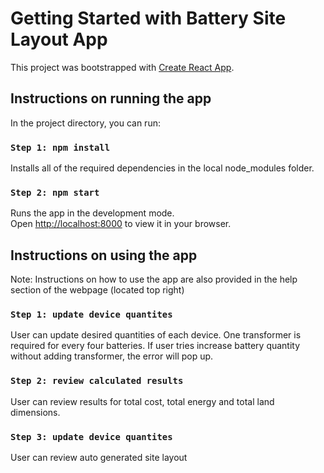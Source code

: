 # Getting Started with Battery Site Layout App

This project was bootstrapped with [Create React App](https://github.com/facebook/create-react-app).

## Instructions on running the app

In the project directory, you can run:

### `Step 1: npm install`
Installs all of the required dependencies in the local node_modules folder.

### `Step 2: npm start`
Runs the app in the development mode.\
Open [http://localhost:8000](http://localhost:8000) to view it in your browser.

## Instructions on using the app
Note: Instructions on how to use the app are also provided in the help section of the webpage (located top right)

### `Step 1: update device quantites`
User can update desired quantities of each device. One transformer is required for every four batteries. 
If user tries increase battery quantity without adding transformer, the error will pop up.

### `Step 2: review calculated results`
User can review results for total cost, total energy and total land dimensions.

### `Step 3: update device quantites`
User can review auto generated site layout


<!-- Launches the test runner in the interactive watch mode.\
See the section about [running tests](https://facebook.github.io/create-react-app/docs/running-tests) for more information. -->


